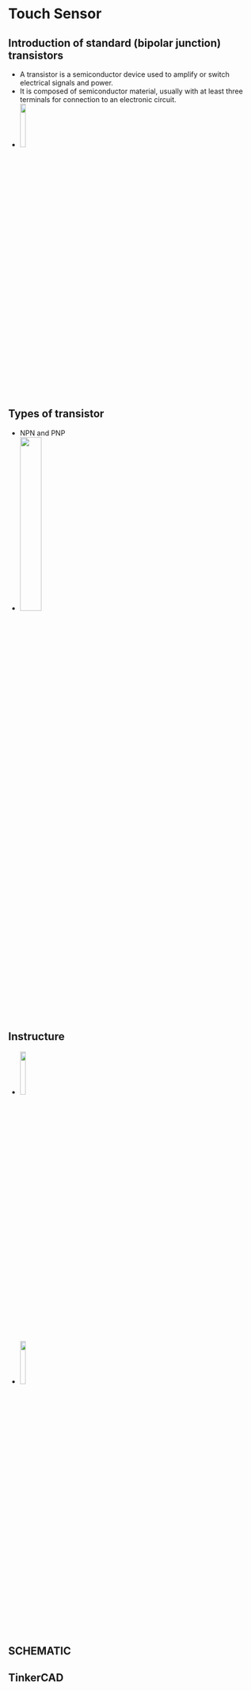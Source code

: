 # Touch Sensor
## Introduction of standard (bipolar junction) transistors
+ A transistor is a semiconductor device used to amplify or switch electrical signals and power.
+ It is composed of semiconductor material, usually with at least three terminals for connection to an electronic circuit.
+ <img src=https://user-images.githubusercontent.com/81423727/141734462-9d2709a3-75a1-44ea-99ae-8c21dd15a2d0.png width=15% />

## Types of transistor
+ NPN and PNP
+ <img src=https://user-images.githubusercontent.com/81423727/141734247-24eccf55-d426-4721-9ec5-c87be642d4ba.png width=30% />

## Instructure
+ <img src=https://user-images.githubusercontent.com/81423727/141735355-ea742e63-d109-4a27-9624-a9fe400cee5f.png width=15% />

+ <img src=https://user-images.githubusercontent.com/81423727/141735483-23ec2279-e3f5-44d0-b88f-b3e2dee6dc72.png width=15% />

## SCHEMATIC


## TinkerCAD

